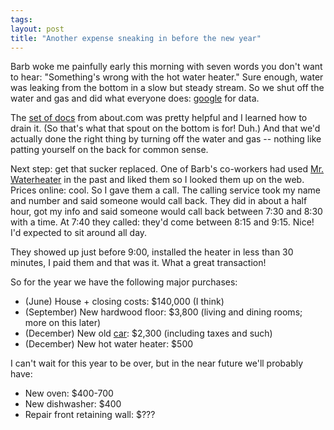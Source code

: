 ```yaml
---
tags: 
layout: post
title: "Another expense sneaking in before the new year"
---
```




Barb woke me painfully early this morning with seven words you don't want to hear: "Something's wrong with the hot water heater." Sure enough, water was leaking from the bottom in a slow but steady stream. So we shut off the water and gas and did what everyone does: <a href="http://www.google.com/search?q=water+heater+faq">google</a> for data.

<p>The <a href="http://homerepair.about.com/od/waterheater/">set of docs</a> from about.com was pretty helpful and I learned how to drain it. (So that's what that spout on the bottom is for! Duh.) And that we'd actually done the right thing by turning off the water and gas -- nothing like patting yourself on the back for common sense.</p>

<p>Next step: get that sucker replaced. One of Barb's co-workers had used <a href="http://www.mrwaterheater.com/">Mr. Waterheater</a> in the past and liked them so I looked them up on the web. Prices online: cool. So I gave them a call. The calling service took my name and number and said someone would call back. They did in about a half hour, got my info and said someone would call back between 7:30 and 8:30 with a time. At 7:40 they called: they'd come between 8:15 and 9:15. Nice! I'd expected to sit around all day.</p>

<p>They showed up just before 9:00, installed the heater in less than 30 minutes, I paid them and that was it. What a great transaction!</p>

<p>So for the year we have the following major purchases:</p>

<p><ul>
  <li>(June) House + closing costs: $140,000 (I think)</li>
  <li>(September) New hardwood floor: $3,800 (living and dining rooms; more on this later)</li>
  <li>(December) New old <a href="http://www.cwinters.com/news/display/?news_id=3308">car</a>: $2,300 (including taxes and such)</li>
  <li>(December) New hot water heater: $500</li>
</ul>

<p>I can't wait for this year to be over, but in the near future we'll probably have:</p>

<p><ul>
  <li>New oven: $400-700</li>
  <li>New dishwasher: $400</li>
  <li>Repair front retaining wall: $???</li>
</ul>


